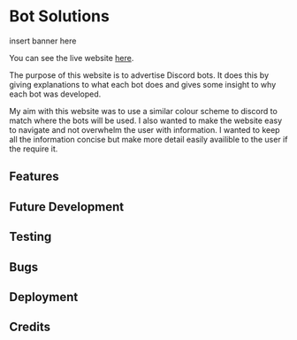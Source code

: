 # **Bot Solutions**

insert banner here

You can see the live website [here]().

The purpose of this website is to advertise Discord bots. It does this by giving explanations to what each bot does and gives some insight to why each bot was developed.

My aim with this website was to use a similar colour scheme to discord to match where the bots will be used. I also wanted to make the website easy to navigate and not overwhelm the user with information. I wanted to keep all the information concise but make more detail easily availible to the user if the require it.

## **Features**

## **Future Development**

## **Testing**

## **Bugs**

## **Deployment**

## **Credits**
